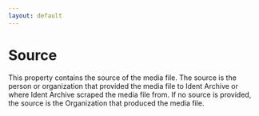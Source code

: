 ```yaml
---
layout: default
---
```

# Source

This property contains the source of the media file. The source is the person or organization that provided the media file to Ident Archive or where Ident Archive scraped the media file from. If no source is provided, the source is the Organization that produced the media file.